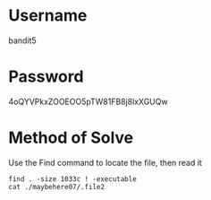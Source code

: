 # Username
bandit5
# Password
4oQYVPkxZOOEOO5pTW81FB8j8lxXGUQw
# Method of Solve
Use the Find command to locate the file, then read it
```
find . -size 1033c ! -executable
cat ./maybehere07/.file2
```
